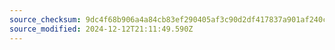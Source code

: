 ```yaml
---
source_checksum: 9dc4f68b906a4a84cb83ef290405af3c90d2df417837a901af240c38358e3dd3
source_modified: 2024-12-12T21:11:49.590Z
---
```


